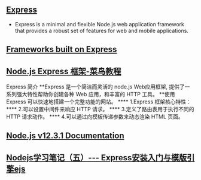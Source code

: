 ## [Express](http://expressjs.com)
* Express is a minimal and flexible Node.js web application framework that provides a robust set of features for web and mobile applications.
## [Frameworks built on Express](http://www.expressjs.com.cn/resources/frameworks.html)
## [Node.js Express 框架-菜鸟教程](https://www.runoob.com/nodejs/nodejs-express-framework.html)
Express 简介
**Express 是一个简洁而灵活的 node.js Web应用框架, 提供了一系列强大特性帮助你创建各种 Web 应用，和丰富的 HTTP 工具。
**使用 Express 可以快速地搭建一个完整功能的网站。
**** 1.Express 框架核心特性：
**** 2.可以设置中间件来响应 HTTP 请求。
**** 3.定义了路由表用于执行不同的 HTTP 请求动作。
**** 4.可以通过向模板传递参数来动态渲染 HTML 页面。

## [Node.js v12.3.1 Documentation](https://nodejs.org/api/http.html)
## [Nodejs学习笔记（五）--- Express安装入门与模版引擎ejs](https://www.cnblogs.com/zhongweiv/p/nodejs_express.html)
